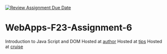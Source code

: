 [![Review Assignment Due Date](https://classroom.github.com/assets/deadline-readme-button-24ddc0f5d75046c5622901739e7c5dd533143b0c8e959d652212380cedb1ea36.svg)](https://classroom.github.com/a/b9NC0g7h)
# WebApps-F23-Assignment-6
Introduction to Java Script and DOM
Hosted at [author](https://44-563-webapps-f23.github.io/44563-webapps-f23-assignment6-msushmanorthwest2023/author.html)
Hosted at [tips](https://44-563-webapps-f23.github.io/44563-webapps-f23-assignment6-msushmanorthwest2023/tips.html)
Hosted at [cruise](https://44-563-webapps-f23.github.io/44563-webapps-f23-assignment6-msushmanorthwest2023/cruise.html)
